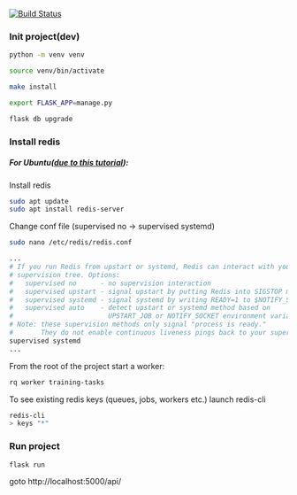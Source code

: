 
[![Build Status](https://travis-ci.org/ihorhrysha/model-trainer.svg?branch=master)](https://travis-ci.org/ihorhrysha/model-trainer)

### Init project(dev)
```bash
python -m venv venv

source venv/bin/activate

make install

export FLASK_APP=manage.py

flask db upgrade
```


### Install redis
##### For Ubuntu([due to this tutorial](https://www.digitalocean.com/community/tutorials/how-to-install-and-secure-redis-on-ubuntu-18-04-ru})):
Install redis 
```bash
sudo apt update
sudo apt install redis-server
```
Change conf file (supervised no -> supervised systemd)
```bash
sudo nano /etc/redis/redis.conf

...
# If you run Redis from upstart or systemd, Redis can interact with your
# supervision tree. Options:
#   supervised no      - no supervision interaction
#   supervised upstart - signal upstart by putting Redis into SIGSTOP mode
#   supervised systemd - signal systemd by writing READY=1 to $NOTIFY_SOCKET
#   supervised auto    - detect upstart or systemd method based on
#                        UPSTART_JOB or NOTIFY_SOCKET environment variables
# Note: these supervision methods only signal "process is ready."
#       They do not enable continuous liveness pings back to your supervisor.
supervised systemd
...
```
From the root of the project start a worker:
```bash
rq worker training-tasks
```
To see existing redis keys (queues, jobs, workers etc.) launch redis-cli 
```bash
redis-cli
> keys "*"
```


### Run project

```bash
flask run
```

goto http://localhost:5000/api/